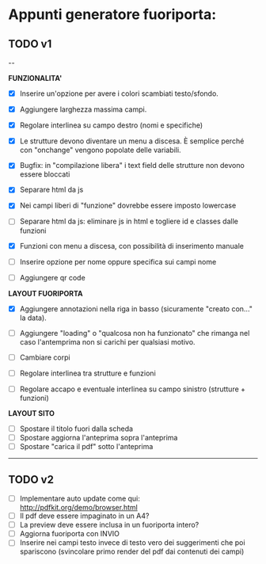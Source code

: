 # Appunti generatore fuoriporta:


## TODO v1
--

**FUNZIONALITA'**
- [x]	Inserire un'opzione per avere i colori scambiati testo/sfondo.
- [x]	Aggiungere larghezza massima campi.
- [x] Regolare interlinea su campo destro (nomi e specifiche)
- [x]	Le strutture devono diventare un menu a discesa. È semplice perché con "onchange" vengono popolate delle variabili.
- [x] Bugfix: in "compilazione libera" i text field delle strutture non devono essere bloccati
- [x] Separare html da js
- [x] Nei campi liberi di "funzione" dovrebbe essere imposto lowercase
- [ ] Separare html da js: eliminare js in html e togliere id e classes dalle funzioni
- [x] Funzioni con menu a discesa, con possibilità di inserimento manuale
- [ ] Inserire opzione per nome oppure specifica sui campi nome
- [ ] Aggiungere qr code


**LAYOUT FUORIPORTA**
- [x] Aggiungere annotazioni nella riga in basso (sicuramente "creato con..." la data).
- [ ] Aggiungere "loading" o "qualcosa non ha funzionato" che rimanga nel caso l'antemprima non si carichi per qualsiasi motivo.
- [ ] Cambiare corpi
- [ ] Regolare interlinea tra strutture e funzioni
- [ ] Regolare accapo e eventuale interlinea su campo sinistro (strutture + funzioni)


**LAYOUT SITO**
- [ ] Spostare il titolo fuori dalla scheda
- [ ] Spostare aggiorna l'anteprima sopra l'anteprima
- [ ] Spostare "carica il pdf" sotto l'anteprima

---

## TODO v2
- [ ] Implementare auto update come qui: http://pdfkit.org/demo/browser.html
- [ ] Il pdf deve essere impaginato in un A4?
- [ ] La preview deve essere inclusa in un fuoriporta intero?
- [ ] Aggiorna fuoriporta con INVIO
- [ ] Inserire nei campi testo invece di testo vero dei suggerimenti che poi spariscono (svincolare primo render del pdf dai contenuti dei campi)
